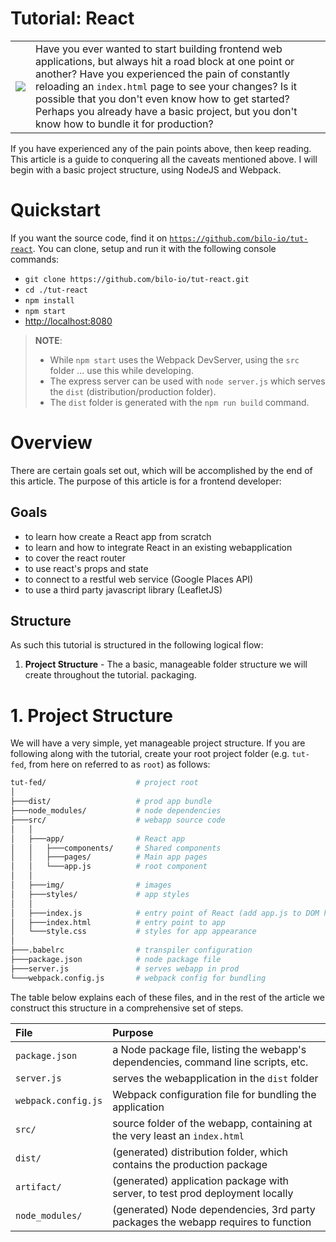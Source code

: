 # Tutorial: React

|||
|:--|:--|
|![](https://raw.githubusercontent.com/bilo-io/tutorials/master/Logos/React/logo-react.png)|Have you ever wanted to start building frontend web applications, but always hit a road block at one point or another? Have you experienced the pain of constantly reloading an `index.html` page to see your changes? Is it possible that you don't even know how to get started? Perhaps you already have a basic project, but you don't know how to bundle it for production?|

If you have experienced any of the pain points above, then keep reading. This article is a guide to conquering all the caveats mentioned above. I will begin with a basic project structure, using NodeJS and Webpack.

# Quickstart

If you want the source code, find it on [`https://github.com/bilo-io/tut-react`](https://github.com/bilo-io/tut-react). You can clone, setup and run it with the following console commands:

- `git clone https://github.com/bilo-io/tut-react.git`
- `cd ./tut-react`
- `npm install`
- `npm start`
- [http://localhost:8080](http://localhost:8080)

> **NOTE**: 
> - While `npm start` uses the Webpack DevServer, using the `src` folder ... use this while developing.
> - The express server can be used with `node server.js` which serves the `dist` (distribution/production folder).
> - The `dist` folder is generated with the  `npm run build` command.

# Overview

There are certain goals set out, which will be accomplished by the end of this article. The purpose of this article is for a frontend developer:

## Goals
- to learn how create a React app from scratch
- to learn and how to integrate React in an existing webapplication
- to cover the react router
- to use react's props and state
- to connect to a restful web service (Google Places API)
- to use a third party javascript library (LeafletJS)

## Structure

As such this tutorial is structured in the following logical flow:

1. **Project Structure** - The a basic, manageable folder structure we will create throughout the tutorial.
packaging.


# 1. Project Structure

We will have a very simple, yet manageable project structure. If you are following along with the tutorial, create your root project folder (e.g. `tut-fed`, from here on referred to as `root`) as follows:
```sh
tut-fed/                    # project root
│
├───dist/                   # prod app bundle
├───node_modules/           # node dependencies
├───src/                    # webapp source code
│   │
│   ├───app/                # React app
│   │   ├───components/     # Shared components
│   │   ├───pages/          # Main app pages
│   │   └───app.js          # root component
│   │
│   ├───img/                # images
│   ├───styles/             # app styles
│   │
│   ├───index.js            # entry point of React (add app.js to DOM here)
│   ├───index.html          # entry point to app
│   └───style.css           # styles for app appearance
│
├───.babelrc                # transpiler configuration
├───package.json            # node package file
├───server.js               # serves webapp in prod
└───webpack.config.js       # webpack config for bundling
```
 The table below explains each of these files, and in the rest of the article we construct this structure in a comprehensive set of steps.

|File | Purpose |
|:-----|:--------|
| `package.json`| a Node package file, listing the webapp's dependencies, command line scripts, etc.|
|`server.js`| serves the webapplication in the `dist` folder|
|`webpack.config.js`| Webpack configuration file for bundling the application|
| `src/`      | source folder of the webapp, containing at the very least an `index.html` |
| `dist/`| (generated) distribution folder, which contains the production package |
|`artifact/`| (generated) application package with server, to test prod deployment locally|
|`node_modules/`| (generated) Node dependencies, 3rd party packages the webapp requires to function|

